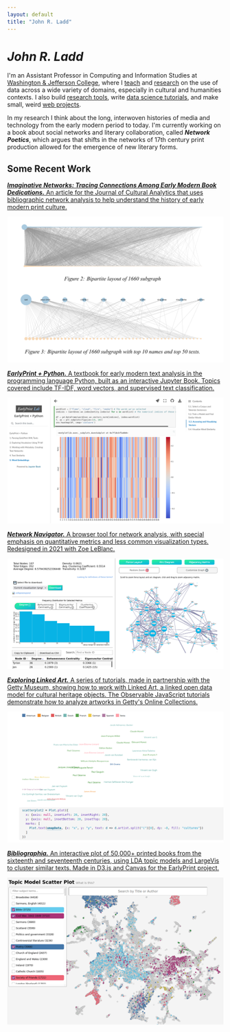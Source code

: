 ```yaml
---
layout: default 
title: "John R. Ladd"
---
```


# *John R. Ladd*

I'm an Assistant Professor in Computing and Information Studies at [Washington & Jefferson College](https://www.washjeff.edu/person/john-ladd/), where I [teach](/teaching) and [research](/projects) on the use of data across a wide variety of domains, especially in cultural and humanities contexts. I also build [research tools](https://networknavigator.jrladd.com/), write [data science tutorials](https://observablehq.com/@jrladd/linked-art-1), and make small, weird [web projects](https://jrladd.com/endlessmonument/).

In my research I think about the long, interwoven histories of media and technology from the early modern period to today. I'm currently working on a book about social networks and literary collaboration, called ***Network Poetics***, which argues that shifts in the networks of 17th century print production allowed for the emergence of new literary forms.

## Some Recent Work

[***Imaginative Networks: Tracing Connections Among Early Modern Book Dedications.*** An article for the Journal of Cultural Analytics that uses bibliographic network analysis to help understand the history of early modern print culture.](https://culturalanalytics.org/article/21993-imaginative-networks-tracing-connec-tions-among-early-modern-book-dedi-cations)

![A visualization from the Imaginative Networks article showing two bipartite networks.](images/gallery/imaginative_networks.png)

[***EarlyPrint + Python.*** A textbook for early modern text analysis in the programming language Python, built as an interactive Jupyter Book. Topics covered include TF-IDF, word vectors, and supervised text classification.](https://earlyprint.org/jupyterbook)

![A screenshot from a page of the Jupyter Book, showing a heatmap of word vectors.](images/gallery/2python.png)

[***Network Navigator.*** A browser tool for network analysis, with special emphasis on quantitative metrics and less common visualization types. Redesigned in 2021 with Zoe LeBlanc.](https://networknavigator.jrladd.com)

![A screenshot of Network Navigator, showing metrics and visualizations for a Game of Thrones network dataset.](images/gallery/4navigator.png)

[***Exploring Linked Art.*** A series of tutorials, made in partnership with the Getty Museum, showing how to work with Linked Art, a linked open data model for cultural heritage objects. The Observable JavaScript tutorials demonstrate how to analyze artworks in Getty's Online Collections.](https://observablehq.com/@jrladd/linked-art-1)

![A screenshot of the third Linked Art tutorial, showing a scatterplot of works by artist and nationality.](images/linkedart.png)

[***Bibliographia.*** An interactive plot of 50,000+ printed books from the sixteenth and seventeenth centuries, using LDA topic models and LargeVis to cluster similar texts. Made in D3.js and Canvas for the EarlyPrint project.](https://earlyprint.org/bibliographia)

![A screenshot of EarlyPrint site, showing the clusters of texts in LargeVis.](images/gallery/5scatter.png)

<!--
<main class="site">

<section class="intro">
  <div class="col1">
  <img src="images/ladd.jpg" id="avatar" alt="avatar">
  <p >John R. Ladd</p>
  <p>Assistant Professor, Computing and Information Studies</p>
  <p><a href="https://www.washjeff.edu/person/john-ladd/" target="_blank">Washington & Jefferson College</a></p>
  <p><a href="https://github.com/jrladd" target="_blank">GitHub</a>. <a href="https://orcid.org/0000-0002-5440-062X" target="_blank">ORCiD</a>. <a href="https://zotero.org/johnrobertladd" target="_blank">Zotero</a>.</p>
  </div>
  <div class="col2">
  <p>
  I'm an Assistant Professor in Computing and Information Studies at <a href="https://www.washjeff.edu/programs/computing-and-information-studies-cis/" target="_blank">Washington & Jefferson College</a>, where I teach and research on the use of data across a wide variety of domains, especially in cultural and humanities contexts. Previously, I was a Postdoctoral Fellow in Digital Humanities at <a href="https://humanities.northwestern.edu/about/people/postdoctoral-fellows-here-program/index.html">Northwestern University</a>, where I worked on <a href="https://earlyprint.org" target="_blank">EarlyPrint</a>. Before that, I received my PhD in English from <a href="https://english.wustl.edu/">Washington University in St. Louis</a>.
  </p>

  <p>
  I use humanities approaches to data and network analysis to think about the long, interwoven histories of media and technology, especially in early modern literature. My current book project, <em>Network Poetics</em>, traces the history of early modern literary collaboration using social network analysis and argues that shifts in the networks of print production allowed for the emergence of new literary forms. I also work on the history of secret codes and mathematical forms in seventeenth-century literature.
  </p>

  </div>
</section>
<section class="recent">
  <h2 >Some Recent Work</h2>
  <article class="recent-article">
    <a href="https://culturalanalytics.org/article/21993-imaginative-networks-tracing-connec-tions-among-early-modern-book-dedi-cations" target="_blank">
        <div class="recent-image">
          <img src="images/gallery/imaginative_networks.png" alt="A visualization from the Imaginative Networks article showing two bipartite networks.">
        </div>
        <div class="recent-text">
          <h3 >Imaginative Networks: Tracing Connections Among Early Modern Book Dedications</h3>
          <p >An article for the Journal of Cultural Analytics that uses bibliographic network analysis to help understand the history of early modern print culture.</p>
        </div>
    </a>
  </article>
  <article class="recent-article">
    <a href="https://earlyprint.org/jupyterbook" target="_blank">
        <div class="recent-image">
          <img src="images/gallery/2python.png" alt="A screenshot from a page of the Jupyter Book, showing a heatmap of word vectors.">
        </div>
        <div class="recent-text">
          <h3 >EarlyPrint + Python</h3>
          <p >A textbook for early modern text analysis in the programming language Python, built as an interactive Jupyter Book. Topics covered include TF-IDF, word vectors, and supervised text classification.</p>
        </div>
    </a>
  </article>
  <article class="recent-article">
    <a href="https://networknavigator.jrladd.com" target="_blank">
        <div class="recent-image">
          <img src="images/gallery/4navigator.png" alt="A screenshot of Network Navigator, showing metrics and visualizations for a Game of Thrones network dataset.">
        </div>
        <div class="recent-text">
          <h3 >Network Navigator</h3>
          <p >
	  A browser tool for network analysis, with special emphasis on quantitative metrics and less common visualization types. Redesigned in 2021 with Zoe LeBlanc.
          </p>
        </div>
    </a>
  </article>
  <article class="recent-article">
    <a href="https://observablehq.com/@jrladd/linked-art-1" target="_blank">
        <div class="recent-image">
          <img src="images/linkedart.png" alt="A screenshot of the third Linked Art tutorial, showing a scatterplot of works by artist and nationality.">
        </div>
        <div class="recent-text">
          <h3 >Exploring Linked Art</h3>
          <p >
	  A series of tutorials, made in partnership with the Getty Museum, showing how to work with Linked Art, a linked open data model for cultural heritage objects. The Observable JavaScript tutorials demonstrate how to analyze artworks in Getty's Online Collections.
          </p>
        </div>
    </a>
  </article>
  <article class="recent-article">
    <a href="https://earlyprint.org/bibliographia" target="_blank">
        <div class="recent-image">
          <img src="images/gallery/5scatter.png" alt="A screenshot of EarlyPrint site, showing the clusters of texts in LargeVis.">
        </div>
        <div class="recent-text">
          <h3 >Bibliographia</h3>
          <p >An interactive plot of 50,000+ printed books from the sixteenth and seventeenth centuries, using LDA topic models and LargeVis to cluster similar texts. Made in D3.js and Canvas for the EarlyPrint project.</p>
        </div>
    </a>
  </article>
</section>

</main>
-->
